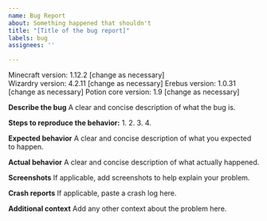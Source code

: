 ```yaml
---
name: Bug Report
about: Something happened that shouldn't
title: "[Title of the bug report]"
labels: bug
assignees: ''

---
```


Minecraft version: 1.12.2 [change as necessary]  
Wizardry version: 4.2.11 [change as necessary]
Erebus version: 1.0.31 [change as necessary]
Potion core version: 1.9 [change as necessary]

**Describe the bug**
A clear and concise description of what the bug is.

**Steps to reproduce the behavior:**
1. 
2. 
3. 
4. 

**Expected behavior**
A clear and concise description of what you expected to happen.

**Actual behavior**
A clear and concise description of what actually happened.

**Screenshots**
If applicable, add screenshots to help explain your problem.

**Crash reports**
If applicable, paste a crash log here.

**Additional context**
Add any other context about the problem here.
